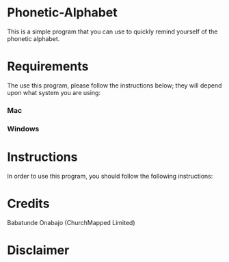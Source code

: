 # Phonetic-Alphabet
This is a simple program that you can use to quickly remind yourself of the phonetic alphabet. 

# Requirements
The use this program, please follow the instructions below; they will depend upon what system you are using:
### Mac

### Windows


# Instructions
In order to use this program, you should follow the following instructions:


# Credits
Babatunde Onabajo (ChurchMapped Limited)

# Disclaimer
